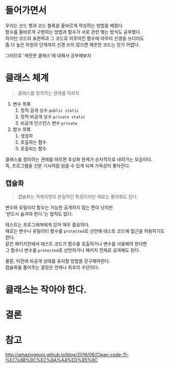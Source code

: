 # 들어가면서
우리는 코드 행과 코드 블록을 올바르게 작성하는 방법을 배웠다.   
함수를 올바르게 구현하는 방법과 함수가 서로 관련 맺는 방식도 공부했다.   
하지만 코드의 표현력과 그 코드로 이루어진 함수에 아무리 신경을 쓰더라도  
좀 더 높은 차원의 단계까지 신경 쓰지 않으면 깨끗한 코드는 얻기 어렵다.   
     
그러므로 '깨끗한 클래스'에 대해서 공부해보자   
   
# 클래스 체계    
> 클래스를 정의하는 관례를 따르자    

1. 변수 목록 
    1. 정적 공개 상수 `public static`    
    2. 정적 비공개 상수 `private static`    
    3. 비공개 인스턴스 변수 `private`  
2. 함수 목록 
    1. 생성자
    2. 호출하는 함수
    3. 호출되는 함수
   
클래스를 정의하는 관례를 따르면 추상화 돤계가 순차적으로 내려가는 모습이다.  
즉, 프로그램을 신문 기사처럼 읽을 수 있게 되며 가독성이 좋아진다.    
   
## 캡슐화 
> 캡슐화는 객체지향의 본질적인 특징이지만 때로는 풀어줘도 된다.       
         
변수와 유틸리티 함수는 가능한 공개하지 않는 편이 낫지만    
'반드시 숨겨야 한다.'는 법칙도 없다.   

테스트는 프로그래머에게 있어 매우 중요하다.       
때로는 변수나 유틸리티 함수를 `protected`로 선언해 테스트 코드에 접근을 허용하기도 한다.   
같은 패키지안에서 테스트 코드가 함수를 호출하거나 변수를 사용해야 한다면      
그 함수나 변수를 `protected`로 선언하거나 패키지 전체로 공개해도 된다.       
       
물론, 이전에 비공개 상태를 유지할 방법을 강구해야한다.     
캡슐화를 풀어주는 결정은 언제나 최후의 수단이다.       
        
# 클래스는 작아야 한다.




# 결론 

# 참고 
http://amazingguni.github.io/blog/2016/06/Clean-code-11-%EC%8B%9C%EC%8A%A4%ED%85%9C  
